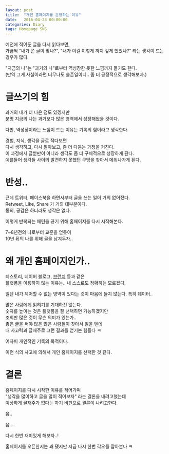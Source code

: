 ```yaml
---
layout: post
title:  "개인 홈페이지를 운영하는 이유"
date:   2016-04-23 00:00:00 
categories: Diary
tags: Homepage SNS
---
```


예전에 적어둔 글을 다시 읽다보면,  
가끔씩 "내가 쓴 글이 맞나?", "내가 이걸 이렇게 까지 깊게 했었나?" 라는 생각이 드는 경우가 많다.  

"지금의 나"는 "과거의 나"로부터 역성장한 듯한 느낌까지 들기도 한다.  
(만약 그게 사실이라면 너무나도 슬픈일이니.. 좀 더 긍정적으로 생각해보자.)  

<!--more-->

# 글쓰기의 힘

과거의 내가 더 나은 점도 있겠지만  
분명 지금의 나는 과거보다 많은 영역에서 성장해왔을 것이다.  

다만, 역성장이라는 느낌이 드는 이유는 기록의 힘이라고 생각한다.  

경험, 지식, 생각을 글로 적다보면  
다시 생각하고, 다시 알아보고, 좀 더 다듬는 과정을 거친다.  
이 과정에서 글뿐만이 아니라 생각도 좀 더 구체적으로 성장하게 된다.  
예를들어 생각들 사이의 발견하지 못했던 구멍을 찾아서 메워나가게 된다.  


# 반성..

근데 트위터, 페이스북을 하면서부터 글을 쓰는 일이 거의 없어졌다.  
Retweet, Like, Share 가 거의 대부분이다.  
동의, 공감은 하더라도 생각은 없다.  

이렇게 반복되는 패턴을 끊기 위해 홈페이지를 다시 시작해본다.  

7~8년전의 나로부터 교훈을 얻듯이  
10년 뒤의 나를 위해 글을 남겨두자..  

# 왜 개인 홈페이지인가..

티스토리, 네이버 블로그, [브런치](https://brunch.co.kr/) 등과 같은  
플랫폼을 이용하지 않는 이유는.. 내 스스로도 정확히는 모르겠다.  

일단 내가 제어할 수 없는 영역이 있다는 것이 마음에 들지 않는다. 특히 데이터..  

많은 사람에게 읽히기를 기대하진 않는다.  
숫자를 높이는 것은 플랫폼을 잘 선택하면 가능하겠지만  
조회만 많은 것이 무슨 의미가 있는가..  
좋은 글을 써야 많은 많은 사람들이 찾아서 읽을 텐데  
내 사고력과 글재주로 그런 결과를 얻기는 힘들다 ㅋ  

어자피 개인적인 기록의 목적이다.  

이런 식의 사고에 의해서 개인 홈페이지를 선택한 것 같다.  

# 결론

홈페이지를 다시 시작한 이유를 적어가며  
"생각을 많이하고 글을 많이 적어보자" 라는 결론을 내려고했는데  
이상하게 글재주가 없다는 자기 비판으로 결론이 나려고한다.  

음..  

음....  

다시 한번 재미있게 해보자..!  

홈페이지를 오픈한지는 꽤 됐지만 지금 다시 한번 각오를 잡아본다 ㅋ  

